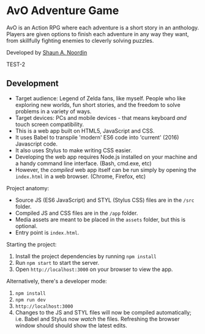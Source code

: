 # AvO Adventure Game

AvO is an Action RPG where each adventure is a short story in an anthology.
Players are given options to finish each adventure in any way they want, from
skillfully fighting enemies to cleverly solving puzzles.

Developed by [Shaun A. Noordin](http://shaunanoordin.com)

TEST-2

## Development

- Target audience: Legend of Zelda fans, like myself. People who like exploring
  new worlds, fun short stories, and the freedom to solve problems in a variety
  of ways.
- Target devices: PCs and mobile devices - that means keyboard _and_ touch
  screen compatibility.
- This is a web app built on HTML5, JavaScript and CSS.
- It uses Babel to transpile 'modern' ES6 code into 'current' (2016) Javascript
  code.
- It also uses Stylus to make writing CSS easier.
- Developing the web app requires Node.js installed on your machine and a handy
  command line interface. (Bash, cmd.exe, etc)
- However, the _compiled_ web app itself can be run simply by opening the
  `index.html` in a web browser. (Chrome, Firefox, etc)

Project anatomy:

- Source JS (ES6 JavaScript) and STYL (Stylus CSS) files are in the `/src`
  folder.
- Compiled JS and CSS files are in the `/app` folder.
- Media assets are meant to be placed in the `assets` folder, but this is
  optional.
- Entry point is `index.html`.

Starting the project:

1. Install the project dependencies by running `npm install`
2. Run `npm start` to start the server.
3. Open `http://localhost:3000` on your browser to view the app.

Alternatively, there's a developer mode:

1. `npm install`
2. `npm run dev`
3. `http://localhost:3000`
4. Changes to the JS and STYL files will now be compiled automatically; i.e.
   Babel and Stylus now _watch_ the files. Refreshing the browser window should
   should show the latest edits.
